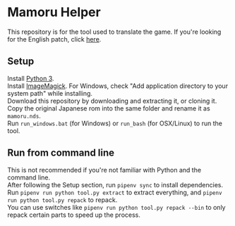 # Mamoru Helper
This repository is for the tool used to translate the game. If you're looking for the English patch, click [here](http://www.romhacking.net/translations/5796/).  
## Setup
Install [Python 3](https://www.python.org/downloads/).  
Install [ImageMagick](https://imagemagick.org/script/download.php). For Windows, check "Add application directory to your system path" while installing.  
Download this repository by downloading and extracting it, or cloning it.  
Copy the original Japanese rom into the same folder and rename it as `mamoru.nds`.  
Run `run_windows.bat` (for Windows) or `run_bash` (for OSX/Linux) to run the tool.  
## Run from command line
This is not recommended if you're not familiar with Python and the command line.  
After following the Setup section, run `pipenv sync` to install dependencies.  
Run `pipenv run python tool.py extract` to extract everything, and `pipenv run python tool.py repack` to repack.  
You can use switches like `pipenv run python tool.py repack --bin` to only repack certain parts to speed up the process.  
